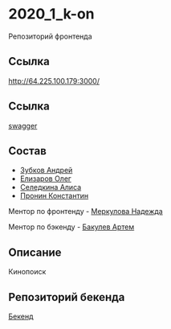 # 2020_1_k-on

Репозиторий фронтенда

## Ссылка

http://64.225.100.179:3000/

## Ссылка

[swagger](https://app.swaggerhub.com/apis/OlegElizarov/k_on2.0/1.0.0)

## Состав

- [Зубков Андрей](https://github.com/DronBrigadir)
- [Елизаров Олег](https://github.com/OlegElizarov)
- [Селедкина Алиса](https://github.com/AliceSitedge)
- [Пронин Константин](https://github.com/KonstantinPronin)

Ментор по фронтенду - [Меркулова Надежда](https://github.com/crueltycute)

Ментор по бэкенду - [Бакулев Артем](https://github.com/artbakulev)

## Описание

Кинопоиск

## Репозиторий бекенда
 
[Бекенд](https://github.com/go-park-mail-ru/2020_1_k-on)
